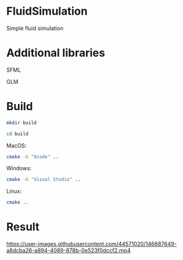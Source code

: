 # FluidSimulation
Simple fluid simulation

# Additional libraries
SFML

GLM

# Build
```sh
mkdir build
```
```sh
cd build
```
MacOS:
```sh
cmake -G "Xcode" ..
```
Windows:
```sh
cmake -G "Visual Studio" ..
```
Linux: 
```sh
cmake ..
```

# Result
https://user-images.githubusercontent.com/44571020/146687649-a8dcba26-a894-4089-878b-0e523f0dccf2.mp4

